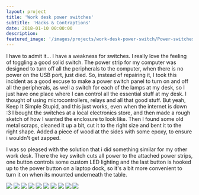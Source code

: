 ```yaml
---
layout: project
title: 'Work desk power switches'
subtitle: 'Hacks & Contraptions'
date: 2018-01-10 00:00:00
description: 
featured_image: '/images/projects/work-desk-power-switch/Power-switches.jpg'
---
```


I have to admit it… I have a weakness for switches. I really love the feeling of toggling a good solid switch. The power strip for my computer was designed to turn off all the peripherals to the computer, when there is no power on the USB port, just died.
So, instead of repairing it, I took this incident as a good excuse to make a power switch panel to turn on and off all the peripherals, as well a switch for each of the lamps at my desk, so I just have one place where I can control all the essential stuff at my desk. I thought of using microcontrollers, relays and all that good stuff. But yeah, Keep It Simple Stupid, and this just works, even when the internet is down :3
I bought the switches at a local electronics store, and then made a rough sketch of how I wanted the enclosure to look like. Then I found some old metal scraps, cleaned it up a bit, cut it to the right size and bent it to the right shape. Added a piece of wood at the sides with some epoxy, to ensure i wouldn't get zapped.

I was so pleased with the solution that i did something similar for my other work desk. There the key switch cuts all power to the attached power strips, one button controls some custom LED lighting and the last button is hooked up to the power button on a laptop dock, so it's a bit more convenient to turn it on when its mounted underneath the table.



<div class="gallery" data-columns="4">
	<img src="/images/projects/magnet-connector/mc-01.jpg">
	<img src="/images/projects/magnet-connector/mc-02.jpg">
	<img src="/images/projects/magnet-connector/mc-03.jpg">
	<img src="/images/projects/magnet-connector/mc-04.jpg">
	<img src="/images/projects/magnet-connector/mc-05.jpg">
	<img src="/images/projects/magnet-connector/mc-06.jpg">
	<img src="/images/projects/magnet-connector/mc-07.jpg">
	<img src="/images/projects/magnet-connector/mc-08.jpg">
    <img src="/images/projects/magnet-connector/mc-09.jpg">
    <img src="/images/projects/magnet-connector/mc-10.jpg">
</div>
